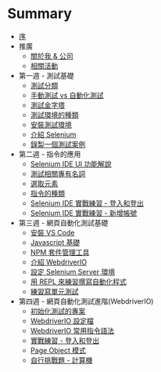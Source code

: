 # Summary

* [序](README.md)
* 推廣
    * [關於我 & 公司](promotion/about-me.md)
    * [相關活動](promotion/activity.md)
* 第一週 - 測試基礎
    * [測試分類](foundation/categories.md)
    * [手動測試 vs 自動化測試](foundation/manual-vs-automation-testing.md)
    * [測試金字塔](foundation/test-pyramid.md)
    * [測試環境的種類](foundation/test-env.md)
    * [安裝測試環境](install/README.md)
    * [介紹 Selenium](selenium/README.md)
    * [錄製一個測試案例](selenium/record.md)
* 第二週 - 指令的應用
    * [Selenium IDE UI 功能解說](selenium/selenium-ide.md)
    * [測試相關專有名詞](foundation/terms.md)
    * [選取元素](element/selector.md)
    * [指令的種類](element/commend-type.md)
    * [Selenium IDE 實戰練習 - 登入和登出](practices/selenium-ide/ex01.md)
    * [Selenium IDE 實戰練習 - 新增帳號](practices/selenium-ide/ex02.md)
* 第三週 - 網頁自動化測試基礎
    * [安裝 VS Code](install/vscode.md)
    * [Javascript 基礎](foundation/js.md)
    * [NPM 套件管理工具](mise/npm.md)
    * [介紹 WebdriverIO](webdriverio/README.md)
    * [設定 Selenium Server 環境](selenium/server.md)
    * [用 REPL 來練習撰寫自動化程式](webdriverio/repl.md)
    * [練習寫單元測試](webdriverio/mocha.md)
* 第四週 - 網頁自動化測試進階(WebdriverIO)
    * [初始化測試的專案](webdriverio/init.md)
    * [WebdriverIO 設定檔](webdriverio/conf.md)
    * [WebdriverIO 常用指令語法](webdriverio/commend.md)
    * [實戰練習 - 登入和登出](webdriverio/ex01.md)
    * [Page Object 模式](webdriverio/page-object-pattern.md)
    * [自行挑戰題 - 計算機](webdriverio/ex02.md)